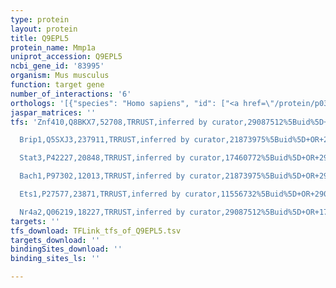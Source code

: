 ```yaml
---
type: protein
layout: protein
title: Q9EPL5
protein_name: Mmp1a
uniprot_accession: Q9EPL5
ncbi_gene_id: '83995'
organism: Mus musculus
function: target gene
number_of_interactions: '6'
orthologs: '[{"species": "Homo sapiens", "id": ["<a href=\"/protein/p03956\">P03956</a>"]}, {"species": "Rattus norvegicus", "id": ["B5DFD5"]}]'
jaspar_matrices: ''
tfs: 'Znf410,Q8BKX7,52708,TRRUST,inferred by curator,29087512%5Buid%5D+OR+12370286%5Buid%5D,Yes

  Brip1,Q5SXJ3,237911,TRRUST,inferred by curator,21873975%5Buid%5D+OR+29087512%5Buid%5D,Yes

  Stat3,P42227,20848,TRRUST,inferred by curator,17460772%5Buid%5D+OR+29087512%5Buid%5D+OR+16205632%5Buid%5D,Yes

  Bach1,P97302,12013,TRRUST,inferred by curator,21873975%5Buid%5D+OR+29087512%5Buid%5D,Yes

  Ets1,P27577,23871,TRRUST,inferred by curator,11556732%5Buid%5D+OR+29087512%5Buid%5D+OR+10949659%5Buid%5D+OR+17283078%5Buid%5D,Yes

  Nr4a2,Q06219,18227,TRRUST,inferred by curator,29087512%5Buid%5D+OR+17283078%5Buid%5D,Yes'
targets: ''
tfs_download: TFLink_tfs_of_Q9EPL5.tsv
targets_download: ''
bindingSites_download: ''
binding_sites_ls: ''

---
```

